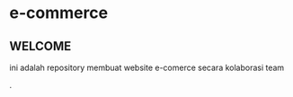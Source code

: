 # e-commerce

## WELCOME

ini adalah repository membuat website e-comerce secara kolaborasi team



.
